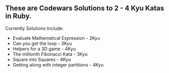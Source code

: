 ## These are Codewars Solutions to 2 - 4 Kyu Katas in Ruby.

Currently Solutions Include:
* Evaluate Mathematical Expression - 2Kyu
* Can you get the loop - 3Kyu
* Helpers for a 3D game - 4Kyu
* The millionth Fibonacci Kata - 3Kyu
* Square into Squares - 4Kyu
* Getting along with integer partitions - 4Kyu
